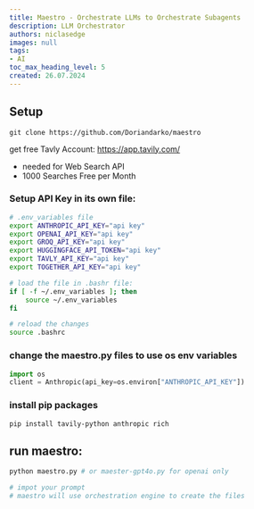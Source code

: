 ```yaml
---
title: Maestro - Orchestrate LLMs to Orchestrate Subagents
description: LLM Orchestrator
authors: niclasedge
images: null
tags:
- AI
toc_max_heading_level: 5
created: 26.07.2024
---
```

## Setup

`git clone https://github.com/Doriandarko/maestro`

get free Tavly Account: https://app.tavily.com/
- needed for Web Search API
- 1000 Searches Free per Month

### Setup API Key in its own file:
```bash
# .env_variables file
export ANTHROPIC_API_KEY="api key"
export OPENAI_API_KEY="api key"
export GROQ_API_KEY="api key"
export HUGGINGFACE_API_TOKEN="api key"
export TAVLY_API_KEY="api key"
export TOGETHER_API_KEY="api key"

# load the file in .bashr file:
if [ -f ~/.env_variables ]; then
    source ~/.env_variables
fi

# reload the changes
source .bashrc
```

### change the maestro.py files to use os env variables

```python
import os
client = Anthropic(api_key=os.environ["ANTHROPIC_API_KEY"])
```

### install pip packages
`pip install tavily-python anthropic rich`

## run maestro:

```bash
python maestro.py # or maester-gpt4o.py for openai only

# impot your prompt
# maestro will use orchestration engine to create the files
```
